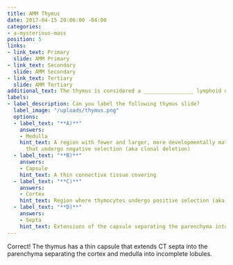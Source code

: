```yaml
---
title: AMM Thymus
date: 2017-04-15 20:06:00 -04:00
categories:
- a-mysterious-mass
position: 5
links:
- link_text: Primary
  slide: AMM Primary
- link_text: Secondary
  slide: AMM Secondary
- link_text: Tertiary
  slide: AMM Tertiary
additional_text: The thymus is considered a ________________ lymphoid organ.
labels:
- label_description: Can you label the following thymus slide?
  label_image: "/uploads/thymus.png"
  options:
  - label_text: "**A)**"
    answers:
    - Medulla
    hint_text: A region with fewer and larger, more developmentally mature thymocytes
      that undergo negative selection (aka clonal deletion)
  - label_text: "**B)**"
    answers:
    - Capsule
    hint_text: A thin connective tissue covering
  - label_text: "**C)**"
    answers:
    - Cortex
    hint_text: Region where thymocytes undergo positive selection (aka clonal selection)
  - label_text: "**D)**"
    answers:
    - Septa
    hint_text: Extensions of the capsule separating the parenchyma into lobes
---
```


Correct! The thymus has a thin capsule that extends CT septa into the parenchyma separating the cortex and medulla into incomplete lobules.